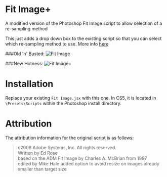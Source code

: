 Fit Image+
============

A modified version of the Photoshop Fit Image script to allow selection of a re-sampling method

This just adds a drop down box to the existing script so that you can select which re-sampling method to use. More info [here](http://graphicdesign.stackexchange.com/q/18358/8708)

###Old 'n' Busted:
![Fit Image](http://i.stack.imgur.com/0v9ub.png)

###New Hotness:
![Fit Image+](http://i.stack.imgur.com/Ak0w7.png)


Installation
============
Replace your existing `Fit Image.jsx` with this one. In CS5, it is located in `\Presets\Scripts` within the Photoshop install directory.


Attribution
===========
The attribution information for the original script is as follows:

>c2008 Adobe Systems, Inc. All rights reserved.  
Written by Ed Rose  
based on the ADM Fit Image by Charles A. McBrian from 1997  
edited by Mike Hale added option to avoid resize on images already smaller than target size  
